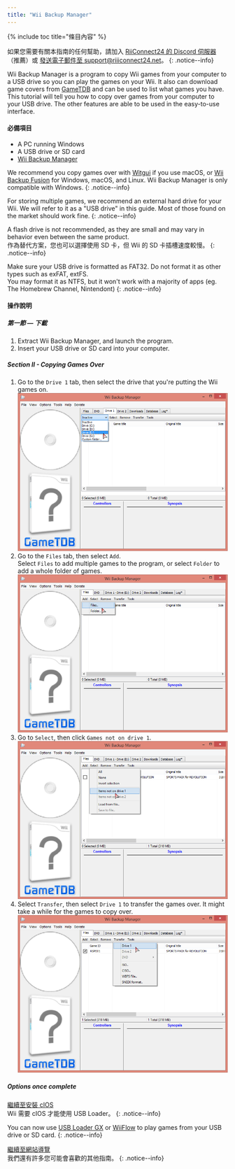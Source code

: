```yaml
---
title: "Wii Backup Manager"
---
```


{% include toc title="條目內容" %}

如果您需要有關本指南的任何幫助，請加入 [RiiConnect24 的 Discord 伺服器](https://discord.gg/rc24)（推薦）或 [發送電子郵件至 support@riiiconnect24.net](mailto:support@riiiconnect24.net)。
{: .notice--info}

Wii Backup Manager is a program to copy Wii games from your computer to a USB drive so you can play the games on your Wii. It also can download game covers from [GameTDB](https://gametdb.com/) and can be used to list what games you have. This tutorial will tell you how to copy over games from your computer to your USB drive. The other features are able to be used in the easy-to-use interface.
#### 必備項目

* A PC running Windows
* A USB drive or SD card
* [Wii Backup Manager](https://static.wiidatabase.de/Wii-Backup-Manager.zip)


We recommend you copy games over with [Witgui](https://desairem.com/wordpress/category/witgui-download/) if you use macOS, or [Wii Backup Fusion](https://github.com/larsenv/Wii-Backup-Fusion) for Windows, macOS, and Linux. Wii Backup Manager is only compatible with Windows.
{: .notice--info}

For storing multiple games, we recommend an external hard drive for your Wii. We will refer to it as a "USB drive" in this guide. Most of those found on the market should work fine.
{: .notice--info}

A flash drive is not recommended, as they are small and may vary in behavior even between the same product. <br> 作為替代方案，您也可以選擇使用 SD 卡，但 Wii 的 SD 卡插槽速度較慢。
{: .notice--info}

Make sure your USB drive is formatted as FAT32. Do not format it as other types such as exFAT, extFS. <br> You may format it as NTFS, but it won't work with a majority of apps (eg. The Homebrew Channel, Nintendont)
{: .notice--info}

#### 操作說明

##### 第一節 — 下載

1. Extract Wii Backup Manager, and launch the program.
1. Insert your USB drive or SD card into your computer.

##### Section II - Copying Games Over

1. Go to the `Drive 1` tab, then select the drive that you're putting the Wii games on. ![Select drive](/images/WBM/select_drive.png)
1. Go to the `Files` tab, then select `Add`. <br> Select `Files` to add multiple games to the program, or select `Folder` to add a whole folder of games. ![Select games](/images/WBM/select_games.png)
1. Go to `Select`, then click `Games not on drive 1`. ![Highlight games](/images/WBM/select_games2.png)
1. Select `Transfer`, then select `Drive 1` to transfer the games over. It might take a while for the games to copy over. ![Transfer games](/images/WBM/transfer_todrive.png)

##### Options once complete

[繼續至安裝 cIOS](cios)<br> Wii 需要 cIOS 才能使用 USB Loader。
{: .notice--info}

You can now use [USB Loader GX](usbloadergx) or [WiiFlow](wiiflow) to play games from your USB drive or SD card.
{: .notice--info}

[繼續至網站導覽](site-navigation)<br> 我們還有許多您可能會喜歡的其他指南。
{: .notice--info}
